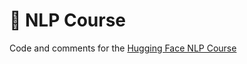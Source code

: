 # 🤗 NLP Course
Code and comments for the [Hugging Face NLP Course](https://huggingface.co/learn/nlp-course)

